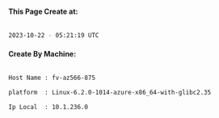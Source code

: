 
   
#### This Page Create at:

```bash

2023-10-22 - 05:21:19 UTC

```

#### Create By Machine:

```bash

Host Name : fv-az566-875

platform  : Linux-6.2.0-1014-azure-x86_64-with-glibc2.35

Ip Local  : 10.1.236.0

```


